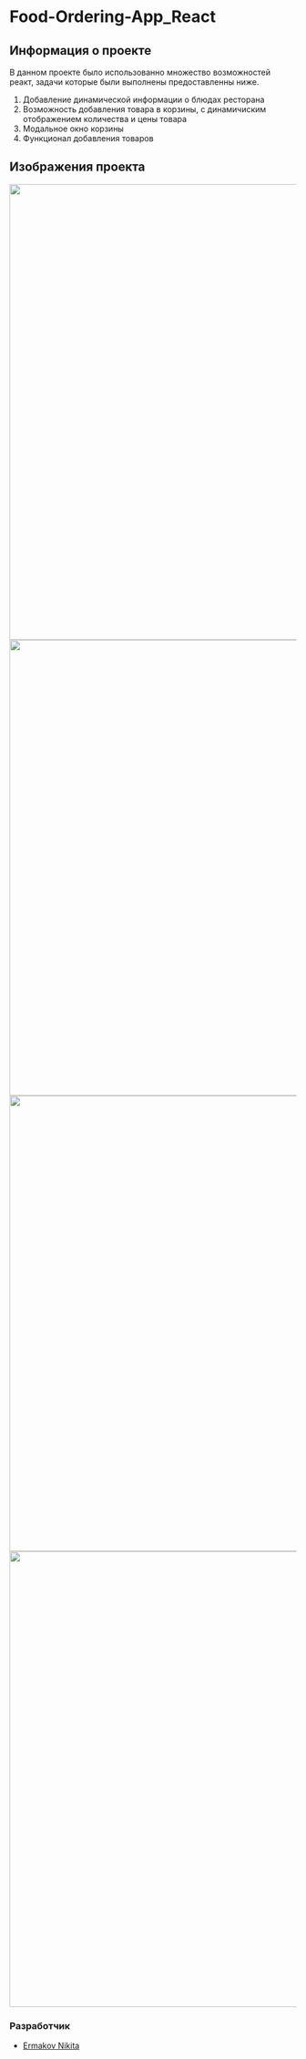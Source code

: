 # Food-Ordering-App_React
## Информация о проекте
В данном проекте было использованно множество возможностей реакт, задачи которые были выполнены предоставленны ниже.
1) Добавление динамической информации о блюдах ресторана
2) Возможность добавления товара в корзины, с динамичиским отображением количества и цены товара
3) Модальное окно корзины
4) Функционал добавления товаров


## Изображения проекта

<img src="https://i.ibb.co/p3xHTGs/image.png" width="800px">
<img src="https://i.ibb.co/gm3qwZ1/image.png" width="800px">
<img src="https://i.ibb.co/k2rtcXR/image.png" width="800px">
<img src="https://i.ibb.co/qrNpSr6/image.png" width="800px">

### Разработчик

- [Ermakov Nikita](https://github.com/agr0meow)

